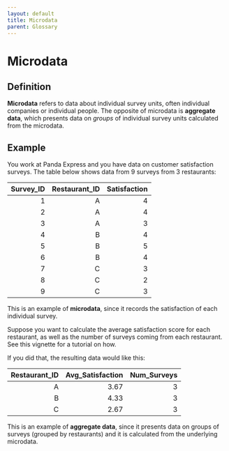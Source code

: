 ```yaml
---
layout: default
title: Microdata
parent: Glossary
---
```


# Microdata

## Definition

**Microdata** refers to data about individual survey units, often individual companies or individual people. The opposite of microdata is **aggregate data**, which presents data on *groups* of individual survey units calculated from the microdata.

## Example 

You work at Panda Express and you have data on customer satisfaction surveys. The table below shows data from 9 surveys from 3 restaurants:

| Survey_ID     | Restaurant_ID  | Satisfaction |
| ------------: | -------------: | -----------: |
|           1   | A              | 4            |
|           2   | A              | 4            |
|           3   | A              | 3            |
|           4   | B              | 4            |
|           5   | B              | 5            |
|           6   | B              | 4            |
|           7   | C              | 3            |
|           8   | C              | 2            |
|           9   | C              | 3            |

This is an example of **microdata**, since it records the satisfaction of each individual survey.

Suppose you want to calculate the average satisfaction score for each restaurant, as well as the number of surveys coming from each restaurant. See this vignette for a tutorial on how. 

If you did that, the resulting data would like this:

| Restaurant_ID | Avg_Satisfaction | Num_Surveys |
| ------------: | ---------------: | ----------: |
|             A |             3.67 |           3 |
|             B |             4.33 |           3 |
|             C |             2.67 |           3 |

This is an example of **aggregate data**, since it presents data on groups of surveys (grouped by restaurants) and it is calculated from the underlying microdata.
